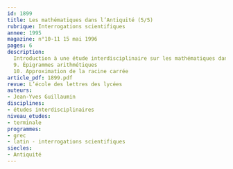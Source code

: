 ```yaml
---
id: 1899
title: Les mathématiques dans l’Antiquité (5/5)
rubrique: Interrogations scientifiques
annee: 1995
magazine: n°10-11 15 mai 1996
pages: 6
description: 
  Introduction à une étude interdisciplinaire sur les mathématiques dans l’Antiquité autour de textes latins et grecs…
  9. Épigrammes arithmétiques
  10. Approximation de la racine carrée
article_pdf: 1899.pdf
revue: L’école des lettres des lycées
auteurs:
- Jean-Yves Guillaumin
disciplines:
- études interdisciplinaires
niveau_etudes:
- terminale
programmes:
- grec
- latin - interrogations scientifiques
siecles:
- Antiquité
---
```

